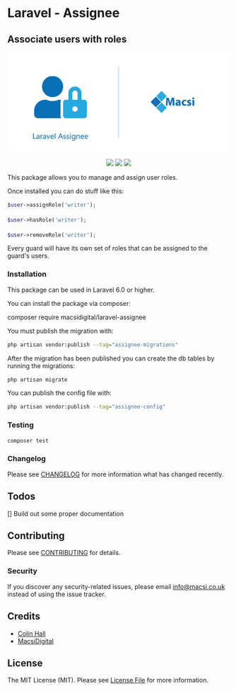 # Laravel - Assignee

## Associate users with roles
 
![Header Image](https://github.com/MacsiDigital/repo-design/raw/master/laravel-assignee/header.png)

<p align="center">
 <a href="https://github.com/MacsiDigital/laravel-assignee/actions?query=workflow%3Atests"><img src="https://github.com/MacsiDigital/laravel-assignee/workflows/tests/badge.svg" style="max-width:100%;"></a>
 <a href="https://packagist.org/packages/macsidigital/laravel-assignee"><img src="https://img.shields.io/packagist/v/macsidigital/laravel-assignee.svg?style=flat-square"/></a>
 <a href="https://packagist.org/packages/macsidigital/laravel-assignee"><img src="https://img.shields.io/packagist/dt/macsidigital/laravel-assignee.svg?style=flat-square"/></a>
</p>

This package allows you to manage and assign user roles.

Once installed you can do stuff like this:

```php
$user->assignRole('writer');

$user->hasRole('writer');

$user->removeRole('writer');
```

Every guard will have its own set of roles that can be assigned to the guard's users.

### Installation

This package can be used in Laravel 6.0 or higher.

You can install the package via composer:

composer require macsidigital/laravel-assignee

You must publish the migration with:

``` bash
php artisan vendor:publish --tag="assignee-migrations"
```

After the migration has been published you can create the db tables by running the migrations:

``` bash
php artisan migrate
```

You can publish the config file with:

``` bash
php artisan vendor:publish --tag="assignee-config"
```

### Testing

``` bash
composer test
```

### Changelog

Please see [CHANGELOG](CHANGELOG.md) for more information what has changed recently.

## Todos

[] Build out some proper documentation

## Contributing

Please see [CONTRIBUTING](CONTRIBUTING.md) for details.

### Security

If you discover any security-related issues, please email [info@macsi.co.uk](mailto:info@masi.co.uk) instead of using the issue tracker.

## Credits

- [Colin Hall](https://github.com/colinhall17)
- [MacsiDigital](https://github.com/macsidigital)

## License

The MIT License (MIT). Please see [License File](LICENSE.md) for more information.
